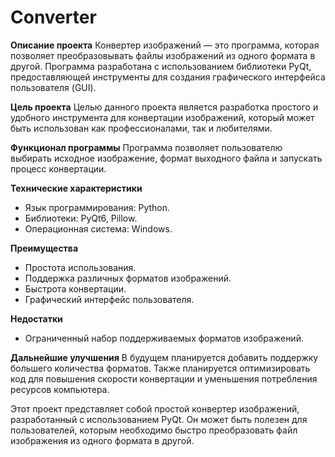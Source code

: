 # Converter

**Описание проекта**
Конвертер изображений — это программа, которая позволяет преобразовывать файлы изображений из одного формата в другой. Программа разработана с использованием библиотеки PyQt, предоставляющей инструменты для создания графического интерфейса пользователя (GUI).

**Цель проекта**
Целью данного проекта является разработка простого и удобного инструмента для конвертации изображений, который может быть использован как профессионалами, так и любителями.

**Функционал программы**
Программа позволяет пользователю выбирать исходное изображение, формат выходного файла и запускать процесс конвертации.

**Технические характеристики**
- Язык программирования: Python.
- Библиотеки: PyQt6, Pillow.
- Операционная система: Windows.

**Преимущества**
- Простота использования.
- Поддержка различных форматов изображений.
- Быстрота конвертации.
- Графический интерфейс пользователя.

**Недостатки**
- Ограниченный набор поддерживаемых форматов изображений.

**Дальнейшие улучшения**
В будущем планируется добавить поддержку большего количества форматов. Также планируется оптимизировать код для повышения скорости конвертации и уменьшения потребления ресурсов компьютера.

Этот проект представляет собой простой конвертер изображений, разработанный с использованием PyQt. Он может быть полезен для пользователей, которым необходимо быстро преобразовать файл изображения из одного формата в другой.
